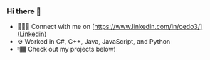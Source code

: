 ### Hi there 👋



- 🧑🏾‍💼 Connect with me on [https://www.linkedin.com/in/oedo3/](Linkedin)
- ⚙️ Worked in C#, C++, Java, JavaScript, and Python
- 👇🏾 Check out my projects below!

<!--
**oedo3/oedo3** is a ✨ _special_ ✨ repository because its `README.md` (this file) appears on your GitHub profile.

📄 View my resume at 

Here are some ideas to get you started:

- 🔭 I’m currently working on ...
- 🌱 I’m currently learning ...
- 👯 I’m looking to collaborate on ...
- 🤔 I’m looking for help with ...
- 💬 Ask me about ...
- 📫 How to reach me: ...
- 😄 Pronouns: ...
- ⚡ Fun fact: ...
-->
